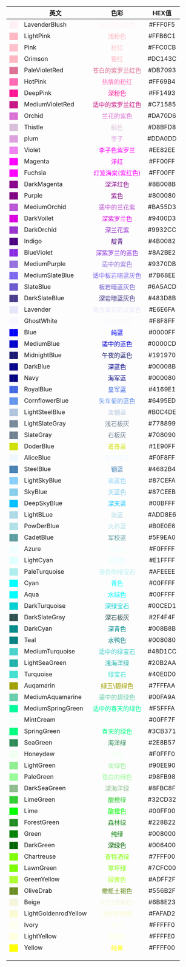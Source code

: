 
|                                              | 英文                   |                       色彩                        |  HEX值   |
| -------------------------------------------: | -------------------- | :---------------------------------------------: | :-----: |
|        <font color=LavenderBlush> ██ </font> | LavenderBlush        |    <font color=LavenderBlush> 脸红的淡紫色</font>     | #FFF0F5 |
|            <font color=LightPink> ██ </font> | LightPink            |        <font color=LightPink>浅粉色</font>         | #FFB6C1 |
|                 <font color=Pink> ██ </font> | Pink                 |           <font color=Pink>粉红</font>            | #FFC0CB |
|            <font color=LightPink> ██ </font> | Crimson              |        <font color=LightPink>猩红 </font>         | #DC143C |
|        <font color=PaleVioletRed> ██ </font> | PaleVioletRed        |    <font color=PaleVioletRed>苍白的紫罗兰红色</font>    | #DB7093 |
|              <font color=HotPink> ██ </font> | HotPink              |        <font color=HotPink>热情的粉红</font>         | #FF69B4 |
|             <font color=DeepPink> ██ </font> | DeepPink             |        <font color=DeepPink>深粉色 </font>         | #FF1493 |
|      <font color=MediumVioletRed> ██ </font> | MediumVioletRed      |   <font color=MediumVioletRed>适中的紫罗兰红色</font>   | #C71585 |
|               <font color=Orchid> ██ </font> | Orchid               |         <font color=Orchid>兰花的紫色</font>         | #DA70D6 |
|              <font color=Thistle> ██ </font> | Thistle              |          <font color=Thistle>蓟色</font>          | #D8BFD8 |
|                 <font color=plum> ██ </font> | plum                 |          <font color=plum> 李子 </font>           | #DDA0DD |
|               <font color=Violet> ██ </font> | Violet               |       <font color=Magenta> 李子色紫罗兰</font>        | #EE82EE |
|              <font color=Magenta> ██ </font> | Magenta              |          <font color=Magenta>洋红</font>          | #FF00FF |
|              <font color=Fuchsia> ██ </font> | Fuchsia              |      <font color=Fuchsia>灯笼海棠(紫红色) </font>      | #FF00FF |
|          <font color=DarkMagenta> ██ </font> | DarkMagenta          |      <font color=DarkMagenta>深洋红色 </font>       | #8B008B |
|               <font color=Purple> ██ </font> | Purple               |          <font color=Purple>紫色 </font>          | #800080 |
|         <font color=MediumOrchid> ██ </font> | MediumOrchid         |     <font color=MediumOrchid>适中的兰花紫 </font>     | #BA55D3 |
|           <font color=DarkVoilet> ██ </font> | DarkVoilet           |      <font color=DarkVoilet> 深紫罗兰色 </font>      | #9400D3 |
|           <font color=DarkOrchid> ██ </font> | DarkOrchid           |       <font color=DarkOrchid>深兰花紫 </font>       | #9932CC |
|               <font color=Indigo> ██ </font> | Indigo               |         <font color=Indigo> 靛青 </font>          | #4B0082 |
|           <font color=BlueViolet> ██ </font> | BlueViolet           |     <font color=BlueViolet> 深紫罗兰的蓝色 </font>     | #8A2BE2 |
|         <font color=MediumPurple> ██ </font> | MediumPurple         |     <font color=MediumPurple>适中的紫色 </font>      | #9370DB |
|      <font color=MediumSlateBlue> ██ </font> | MediumSlateBlue      |  <font color=MediumSlateBlue>适中板岩暗蓝灰色 </font>   | #7B68EE |
|            <font color=SlateBlue> ██ </font> | SlateBlue            |      <font color=SlateBlue> 板岩暗蓝灰色 </font>      | #6A5ACD |
|        <font color=DarkSlateBlue> ██ </font> | DarkSlateBlue        |    <font color=DarkSlateBlue>深岩暗蓝灰色 </font>     | #483D8B |
|             <font color=Lavender> ██ </font> | Lavender             |      <font color=Lavender>熏衣草花的淡紫色 </font>      | #E6E6FA |
|           <font color=GhostWhite> ██ </font> | GhostWhite           |      <font color=GhostWhite> 幽灵的白色 </font>      | #F8F8FF |
|                 <font color=Blue> ██ </font> | Blue                 |           <font color=Blue>纯蓝 </font>           | #0000FF |
|           <font color=MediumBlue> ██ </font> | MediumBlue           |       <font color=MediumBlue>适中的蓝色</font>       | #0000CD |
|         <font color=MidnightBlue> ██ </font> | MidnightBlue         |     <font color=MidnightBlue>午夜的蓝色 </font>      | #191970 |
|             <font color=DarkBlue> ██ </font> | DarkBlue             |        <font color=DarkBlue> 深蓝色</font>         | #00008B |
|                 <font color=Navy> ██ </font> | Navy                 |          <font color=Navy> 海军蓝 </font>          | #000080 |
|            <font color=RoyalBlue> ██ </font> | RoyalBlue            |       <font color=RoyalBlue> 皇军蓝 </font>        | #4169E1 |
|       <font color=CornflowerBlue> ██ </font> | CornflowerBlue       |   <font color=CornflowerBlue> 矢车菊的蓝色 </font>    | #6495ED |
|       <font color=LightSteelBlue> ██ </font> | LightSteelBlue       |     <font color=LightSteelBlue> 淡钢蓝 </font>     | #B0C4DE |
|       <font color=LightSlateGray> ██ </font> | LightSlateGray       |    <font color=LightSlateGray> 浅石板灰 </font>     | #778899 |
|            <font color=SlateGray> ██ </font> | SlateGray            |        <font color=SlateGray> 石板灰</font>        | #708090 |
|            <font color=DoderBlue> ██ </font> | DoderBlue            |        <font color=DoderBlue>道奇蓝 </font>        | #1E90FF |
|            <font color=AliceBlue> ██ </font> | AliceBlue            |       <font color=AliceBlue> 爱丽丝蓝 </font>       | #F0F8FF |
|            <font color=SteelBlue> ██ </font> | SteelBlue            |        <font color=SteelBlue> 钢蓝 </font>        | #4682B4 |
|         <font color=LightSkyBlue> ██ </font> | LightSkyBlue         |      <font color=LightSkyBlue>淡蓝色 </font>       | #87CEFA |
|              <font color=SkyBlue> ██ </font> | SkyBlue              |         <font color=SkyBlue> 天蓝色</font>         | #87CEEB |
|          <font color=DeepSkyBlue> ██ </font> | DeepSkyBlue          |      <font color=DeepSkyBlue> 深天蓝 </font>       | #00BFFF |
|            <font color=LightBLue> ██ </font> | LightBLue            |        <font color=LightBLue> 淡蓝 </font>        | #ADD8E6 |
|           <font color=PowDerBlue> ██ </font> | PowDerBlue           |       <font color=PowDerBlue> 火药蓝 </font>       | #B0E0E6 |
|            <font color=CadetBlue> ██ </font> | CadetBlue            |       <font color=CadetBlue> 军校蓝 </font>        | #5F9EA0 |
|                <font color=Azure> ██ </font> | Azure                |         <font color=Azure> 蔚蓝色 </font>          | #F0FFFF |
|            <font color=LightCyan> ██ </font> | LightCyan            |        <font color=LightCyan>淡青色 </font>        | #E1FFFF |
|        <font color=PaleTurquoise> ██ </font> | PaleTurquoise        |    <font color=PaleTurquoise> 苍白的绿宝石 </font>    | #AFEEEE |
|                 <font color=Cyan> ██ </font> | Cyan                 |           <font color=Cyan>青色</font>            | #00FFFF |
|                 <font color=Aqua> ██ </font> | Aqua                 |          <font color=Aqua> 水绿色 </font>          | #00FFFF |
|        <font color=DarkTurquoise> ██ </font> | DarkTurquoise        |     <font color=DarkTurquoise>深绿宝石 </font>      | #00CED1 |
|        <font color=DarkSlateGray> ██ </font> | DarkSlateGray        |     <font color=DarkSlateGray>深石板灰 </font>      | #2F4F4F |
|             <font color=DarkCyan> ██ </font> | DarkCyan             |        <font color=DarkCyan> 深青色 </font>        | #008B8B |
|                 <font color=Teal> ██ </font> | Teal                 |          <font color=Teal> 水鸭色 </font>          | #008080 |
|      <font color=MediumTurquoise> ██ </font> | MediumTurquoise      |   <font color=MediumTurquoise>适中的绿宝石 </font>    | #48D1CC |
|        <font color=LightSeaGreen> ██ </font> | LightSeaGreen        |     <font color=LightSeaGreen> 浅海洋绿 </font>     | #20B2AA |
|            <font color=Turquoise> ██ </font> | Turquoise            |       <font color=Turquoise> 绿宝石 </font>        | #40E0D0 |
|            <font color=Auqamarin> ██ </font> | Auqamarin            |      <font color=Auqamarin> 绿玉\碧绿色 </font>      | #7FFFAA |
|     <font color=MediumAquamarine> ██ </font> | MediumAquamarine     |  <font color=MediumAquamarine> 适中的碧绿色 </font>   | #00FA9A |
|    <font color=MediumSpringGreen> ██ </font> | MediumSpringGreen    | <font color=MediumSpringGreen> 适中的春天的绿色 </font> | #F5FFFA |
|            <font color=MintCream> ██ </font> | MintCream            |       <font color=MintCream> 薄荷奶油 </font>       | #00FF7F |
|          <font color=SpringGreen> ██ </font> | SpringGreen          |      <font color=SpringGreen> 春天的绿色</font>      | #3CB371 |
|             <font color=SeaGreen> ██ </font> | SeaGreen             |        <font color=SeaGreen>海洋绿 </font>         | #2E8B57 |
|             <font color=Honeydew> ██ </font> | Honeydew             |         <font color=Honeydew>蜂蜜 </font>         | #F0FFF0 |
|           <font color=LightGreen> ██ </font> | LightGreen           |       <font color=LightGreen> 淡绿色 </font>       | #90EE90 |
|            <font color=PaleGreen> ██ </font> | PaleGreen            |       <font color=PaleGreen>苍白的绿色 </font>       | #98FB98 |
|         <font color=DarkSeaGreen> ██ </font> | DarkSeaGreen         |      <font color=DarkSeaGreen> 深海洋绿</font>      | #8FBC8F |
|            <font color=LimeGreen> ██ </font> | LimeGreen            |        <font color=LimeGreen>酸橙绿 </font>        | #32CD32 |
|                 <font color=Lime> ██ </font> | Lime                 |          <font color=Lime>酸橙色 </font>           | #00FF00 |
|          <font color=ForestGreen> ██ </font> | ForestGreen          |       <font color=ForestGreen>森林绿</font>        | #228B22 |
|                <font color=Green> ██ </font> | Green                |          <font color=Green>纯绿 </font>           | #008000 |
|            <font color=DarkGreen> ██ </font> | DarkGreen            |       <font color=DarkGreen> 深绿色 </font>        | #006400 |
|           <font color=Chartreuse> ██ </font> | Chartreuse           |      <font color=Chartreuse> 查特酒绿 </font>       | #7FFF00 |
|            <font color=LawnGreen> ██ </font> | LawnGreen            |        <font color=LawnGreen>草坪绿 </font>        | #7CFC00 |
|          <font color=GreenYellow> ██ </font> | GreenYellow          |      <font color=GreenYellow> 绿黄色 </font>       | #ADFF2F |
|            <font color=OliveDrab> ██ </font> | OliveDrab            |      <font color=OliveDrab> 橄榄土褐色 </font>       | #556B2F |
|                <font color=Beige> ██ </font> | Beige                |       <font color=Beige> 米色(浅褐色) </font>        | #6B8E23 |
| <font color=LightGoldenrodYellow> ██ </font> | LightGoldenrodYellow | <font color=LightGoldenrodYellow> 浅秋麒麟黄 </font> | #FAFAD2 |
|                <font color=Ivory> ██ </font> | Ivory                |          <font color=Ivory> 象牙 </font>          | #FFFFF0 |
|          <font color=LightYellow> ██ </font> | LightYellow          |      <font color=LightYellow> 浅黄色 </font>       | #FFFFE0 |
|               <font color=Yellow> ██ </font> | Yellow               |         <font color=Yellow> 纯黄 </font>          | #FFFF00 |
|                                              |                      |                                                 |         |
|                                              |                      |                                                 |         |
|                                              |                      |                                                 |         |


